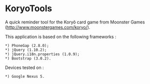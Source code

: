 KoryoTools
==========

A quick reminder tool for the Koryŏ card game from Moonster Games (http://www.moonstergames.com/koryo/).

This application is based on the following frameworks :

	*) PhoneGap (2.8.0);
	*) jQuery (1.10.2);
	*) jQuery.i18n.properties (1.0.9);
	*) Bootstrap (3.0.2).
	
Devices tested on :

	*) Google Nexus 5.